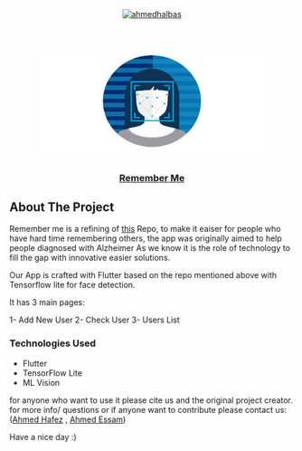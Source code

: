 <p align="center">
<a href="https://linkedin.com/in/ahmedhalbas" target="blank"><img align="center" src="https://cdn.jsdelivr.net/npm/simple-icons@3.0.1/icons/linkedin.svg" alt="ahmedhalbas" height="30" width="30" /></a>
</p>




<!-- PROJECT LOGO -->
<br />
<p align="center">
  <a href="https://dl.orangedox.com/RbE7f5UGGF9ITrSCuj">
    <img src="assets/logo.png" alt="Logo" width="400" height="200">
  </a>
  
  <a href="https://dl.orangedox.com/RbE7f5UGGF9ITrSCuj">
   <h3 align="center">Remember Me</h3>
  </a>
  </p>

 



<!-- ABOUT THE PROJECT -->
## About The Project

Remember me is a refining of [this](https://github.com/MCarlomagno/FaceRecognitionAuth) Repo, to make it eaiser for people who have hard time remembering others, the app was originally aimed to help people diagnosed with Alzheimer
As we know it is the role of technology to fill the gap with innovative easier solutions.

Our App is crafted with Flutter based on the repo mentioned above with Tensorflow lite for face detection.

It has 3 main pages:

1- Add New User 
2- Check User 
3- Users List

### Technologies Used

* Flutter
* TensorFlow Lite
* ML Vision


for anyone who want to use it please cite us and the original project creator.
for more info/ questions or if anyone want to contribute please contact us: ([Ahmed Hafez](https://github.com/Ahmedtronic) , [Ahmed Essam](https://github.com/AhmedHalbas)) 

Have a nice day :) 

